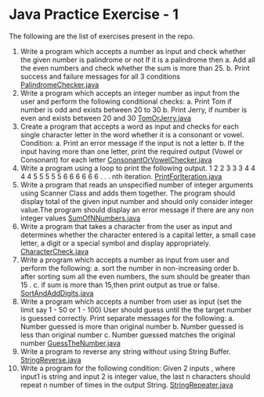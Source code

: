 # Java Practice Exercise - 1
The following are the list of exercises present in the repo.

1. Write a program which accepts a number as input and check whether the given number is palindrome or not If it is a palindrome then
a. Add all the even numbers and check whether the sum is more than 25.
b. Print success and failure messages for all 3 conditions
[PalindromeChecker.java](https://github.com/Bsd15/java-practice-exercise-1/blob/master/src/main/java/com/stackroute/practiceexercise1/PalindromeChecker.java)
2. Write a program which accepts an integer number as input from the user and perform the following conditional checks:
a. Print Tom if number is odd and exists between 20 to 30
b. Print Jerry, if number is even and exists between 20 and 30
[TomOrJerry.java](https://github.com/Bsd15/java-practice-exercise-1/blob/master/src/main/java/com/stackroute/practiceexercise1/TomOrJerry.java)
3. Create a program that accepts a word as input and checks for each single character letter in the word whether it is a consonant or vowel.
Condition:
a. Print an error message if the input is not a letter
b. If the input having more than one letter, print the required output
(Vowel or Consonant) for each letter
[ConsonantOrVowelChecker.java](https://github.com/Bsd15/java-practice-exercise-1/blob/master/src/main/java/com/stackroute/practiceexercise1/ConsonantOrVowelChecker.java)
4. Write a program using a loop to print the following output. 1 2 2 3 3 3 4 4 4 4 5 5 5 5 5 6 6 6 6
6 6 . . . nth iteration.
[PrintForIteration.java](https://github.com/Bsd15/java-practice-exercise-1/blob/master/src/main/java/com/stackroute/practiceexercise1/PrintForIteration.java)
5. Write a program that reads an unspecified number of integer arguments using Scanner Class and adds them together. The program should display total of the given input number and should only consider integer value.The program should display an error message if there are any non integer values
[SumOfNNumbers.java](https://github.com/Bsd15/java-practice-exercise-1/blob/master/src/main/java/com/stackroute/practiceexercise1/SumOfNNumbers.java)
6. Write a program that takes a character from the user as input and determines whether the character entered is a capital letter, a small case letter, a digit or a special symbol and display appropriately.
[CharacterCheck.java](https://github.com/Bsd15/java-practice-exercise-1/blob/master/src/main/java/com/stackroute/practiceexercise1/CharacterCheck.java)
7. Write a program which accepts a number as input from user and perform the following:
a. sort the number in non-increasing order
b. after sorting sum all the even numbers, the sum should be greater than 15 .
c. if sum is more than 15,then print output as true or false.
[SortAndAddDigits.java](https://github.com/Bsd15/java-practice-exercise-1/blob/master/src/main/java/com/stackroute/practiceexercise1/SortAndAddDigits.java)
8. Write a program which accepts a number from user as input (set the limit say 1 - 50 or 1 - 100) User should guess until the the target number is guessed correctly.
Print separate messages for the following:
a. Number guessed is more than original number
b. Number guessed is less than original number
c. Number guessed matches the original number
[GuessTheNumber.java](https://github.com/Bsd15/java-practice-exercise-1/blob/master/src/main/java/com/stackroute/practiceexercise1/GuessTheNumber.java)
9. Write a program to reverse any string without using String Buffer.
[StringReverse.java](https://github.com/Bsd15/java-practice-exercise-1/blob/master/src/main/java/com/stackroute/practiceexercise1/StringReverse.java)
10. Write a program for the following condition:
Given 2 inputs , where input1 is string and input 2 is integer value, the last n characters should repeat n number of times in the output String.
[StringRepeater.java](https://github.com/Bsd15/java-practice-exercise-1/blob/master/src/main/java/com/stackroute/practiceexercise1/StringRepeater.java)
